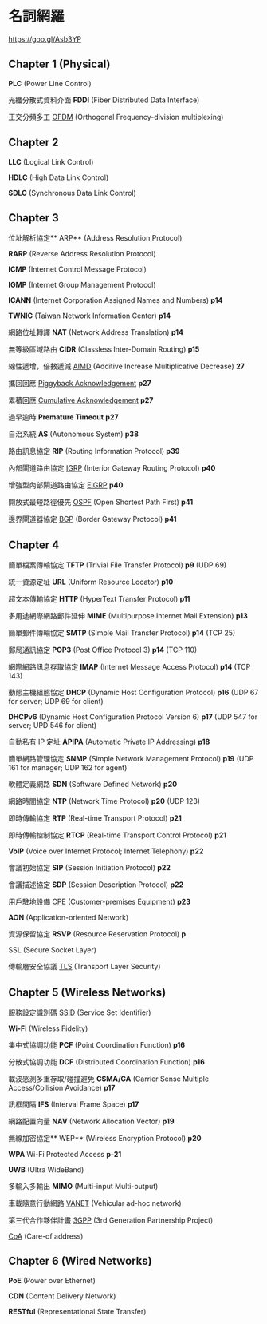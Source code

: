 # 名詞網羅

[](https://goo.gl/Asb3YP)https://goo.gl/Asb3YP

## Chapter 1 (Physical)

**PLC** (Power Line Control)

光纖分散式資料介面 **FDDI** (Fiber Distributed Data Interface)

正交分頻多工 [OFDM](https://goo.gl/GW2V8U) (Orthogonal Frequency-division multiplexing)

## Chapter 2

**LLC** (Logical Link Control)

**HDLC** (High Data Link Control)

**SDLC** (Synchronous Data Link Control)

## Chapter 3

位址解析協定** ARP** (Address Resolution Protocol)

**RARP** (Reverse Address Resolution Protocol)

**ICMP** (Internet Control Message Protocol)

**IGMP** (Internet Group Management Protocol)

**ICANN** (Internet Corporation Assigned Names and Numbers) **p14**

**TWNIC** (Taiwan Network Information Center) **p14**

網路位址轉譯 **NAT** (Network Address Translation) **p14**

無等級區域路由 **CIDR** (Classless Inter-Domain Routing) **p15**

線性遞增，倍數遞減 [AIMD](https://goo.gl/mtD7I5) (Additive Increase Multiplicative Decrease) **27**

攜回回應 [Piggyback Acknowledgement](https://goo.gl/3qTcN3) **p27**

累積回應 [Cumulative Acknowledgement](https://goo.gl/WR5318) **p27**

過早逾時 **Premature Timeout** **p27**

自治系統 **AS** (Autonomous System) **p38**

路由訊息協定 **RIP** (Routing Information Protocol) **p39**

內部閘道路由協定 [IGRP](https://goo.gl/d7bjdz) (Interior Gateway Routing Protocol) **p40**

增強型內部閘道路由協定 [EIGRP](https://goo.gl/UMh4rZ) **p40**

開放式最短路徑優先 [OSPF](https://goo.gl/ZOk2AE) (Open Shortest Path First) **p41**

邊界閘道器協定 [BGP](https://goo.gl/RSUfjB) (Border Gateway Protocol) **p41**

## Chapter 4

簡單檔案傳輸協定 **TFTP** (Trivial File Transfer Protocol) **p9** (UDP 69)

統一資源定址 **URL** (Uniform Resource Locator) **p10**

超文本傳輸協定 **HTTP** (HyperText Transfer Protocol) **p11**

多用途網際網路郵件延伸 **MIME** (Multipurpose Internet Mail Extension) **p13**

簡單郵件傳輸協定 **SMTP** (Simple Mail Transfer Protocol) **p14** (TCP 25)

郵局通訊協定 **POP3** (Post Office Protocol 3) **p14** (TCP 110)

網際網路訊息存取協定 **IMAP** (Internet Message Access Protocol) **p14** (TCP 143)

動態主機組態協定 **DHCP** (Dynamic Host Configuration Protocol) **p16** (UDP 67 for server; UDP 69 for client)

**DHCPv6** (Dynamic Host Configuration Protocol Version 6) **p17** (UDP 547 for server; UPD 546 for client)

自動私有 IP 定址 **APIPA** (Automatic Private IP Addressing) **p18**

簡單網路管理協定 **SNMP** (Simple Network Management Protocol) **p19** (UDP 161 for manager; UDP 162 for agent)

軟體定義網路 **SDN** (Software Defined Network) **p20**

網路時間協定 **NTP** (Network Time Protocol) **p20** (UDP 123)

即時傳輸協定 **RTP** (Real-time Transport Protocol) **p21**

即時傳輸控制協定 **RTCP** (Real-time Transport Control Protocol) **p21**

**VoIP** (Voice over Internet Protocol; Internet Telephony) **p22**

會議初始協定 **SIP** (Session Initiation Protocol) **p22**

會議描述協定 **SDP** (Session Description Protocol) **p22**

用戶駐地設備 [CPE](https://goo.gl/vT8ik6) (Customer-premises Equipment) **p23**

**AON** (Application-oriented Network)

資源保留協定 **RSVP** (Resource Reservation Protocol) **p**

SSL (Secure Socket Layer)

傳輸層安全協議 [TLS](https://goo.gl/YKS2GU) (Transport Layer Security)

## Chapter 5 (Wireless Networks)

服務設定識別碼 [SSID](https://goo.gl/jvP9j4) (Service Set Identifier)

**Wi-Fi** (Wireless Fidelity)

集中式協調功能 **PCF** (Point Coordination Function) **p16**

分散式協調功能 **DCF** (Distributed Coordination Function) **p16**

載波感測多重存取/碰撞避免 **CSMA/CA** (Carrier Sense Multiple Access/Collision Avoidance) **p17**

訊框間隔 **IFS** (Interval Frame Space) **p17**

網路配置向量 **NAV** (Network Allocation Vector) **p19**

無線加密協定** WEP** (Wireless Encryption Protocol) **p20**

**WPA** Wi-Fi Protected Access **p-21**

**UWB** (Ultra WideBand)

多輸入多輸出 **MIMO** (Multi-input Multi-output)

車載隨意行動網路 [VANET](https://goo.gl/krI4IY) (Vehicular ad-hoc network)

第三代合作夥伴計畫 [3GPP](https://goo.gl/s7nXAi) (3rd Generation Partnership Project)

[CoA](https://goo.gl/nigtfy) (Care-of address)

## Chapter 6 (Wired Networks)

**PoE** (Power over Ethernet)

**CDN**  (Content Delivery Network)

**RESTful** (Representational State Transfer)